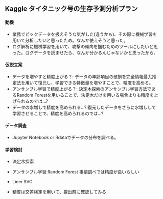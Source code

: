 ## Kaggle タイタニック号の生存予測分析プラン

#### 動機

- 業務でビックデータを扱えそうな気がした(違うかも)、その際に機械学習を用いて分析したいと思ったため。なんか使えそうと思った。
- ログ解析に機械学習を用いて、攻撃の傾向を掴むためのツールにしたいと思った。ログデータを読ませたら、なんか分かるんじゃないかと思ったから。

#### 仮説立案

- データを増やすと精度上がる？: データの年齢項目の破損を完全情報最尤推定法を用いて復元し、学習できる特徴量を増やすことで、精度を高める。
- アンサンブル学習で精度上がる？: 決定木探索のアンサンブル学習方法であるRandom Forestを用いることで、決定木だけを用いる場合よりも精度を上げられるのでは...?
- データの水増しで精度を高められる...?:復元したデータをさらに水増しして学習させることで、精度を高められるのでは...?

#### データ調査

- Jupyter Notebook or Rdataでデータの分布を調べる。

#### 学習検討

- 決定木探索
- アンサンブル学習:Random Forest 事前調べでは精度が良いらしい
- Liner SVC

- 精度は交差検定を用いて、提出前に確認してみる
